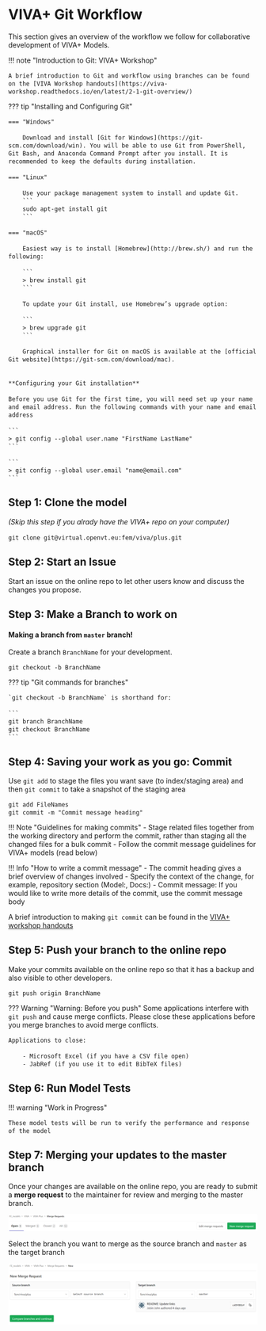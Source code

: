 # **VIVA+ Git Workflow**

This section gives an overview of the workflow we follow for collaborative development of VIVA+ Models.

<!--- 
If you are new to git Workflow, you can find a brief introduction in the [Git Basics](../22-git-basics).
Other commonly used git functions are described in the [More Git Functions](../25-more-git-functions) section.

A brief overview of the git Workflow is provided here, but detailed help can be found in the
[Merging your contributions](../50-merge-guidelines) section. -->


!!! note "Introduction to Git: VIVA+ Workshop"
    
    A brief introduction to Git and workflow using branches can be found on the [VIVA Workshop handouts](https://viva-workshop.readthedocs.io/en/latest/2-1-git-overview/)


??? tip "Installing and Configuring Git" 
        
    === "Windows"

        Download and install [Git for Windows](https://git-scm.com/download/win). You will be able to use Git from PowerShell, Git Bash, and Anaconda Command Prompt after you install. It is recommended to keep the defaults during installation.

    === "Linux"

        Use your package management system to install and update Git.
        ```    
        sudo apt-get install git
        ```

    === "macOS"

        Easiest way is to install [Homebrew](http://brew.sh/) and run the following:

        ```
        > brew install git
        ```

        To update your Git install, use Homebrew’s upgrade option:

        ```
        > brew upgrade git
        ```

        Graphical installer for Git on macOS is available at the [official Git website](https://git-scm.com/download/mac). 

    
    **Configuring your Git installation**

    Before you use Git for the first time, you will need set up your name and email address. Run the following commands with your name and email address

    ```
    > git config --global user.name "FirstName LastName"
    ```

    ```
    > git config --global user.email "name@email.com"
    ```

## Step 1: **Clone** the model

_(Skip this step if you alrady have the VIVA+ repo on your computer)_

`git clone git@virtual.openvt.eu:fem/viva/plus.git`

## Step 2: Start an **Issue**

Start an issue on the online repo to let other users know and discuss the changes you propose.

## Step 3: Make a **Branch** to work on

#### Making a branch from `master` branch!

Create a branch `BranchName` for your development.

```
git checkout -b BranchName
```

??? tip "Git commands for branches" 
        

    `git checkout -b BranchName` is shorthand for:

    ```
    git branch BranchName
    git checkout BranchName
    ```

<!-- 
#### Make a branch from online VIVA+ repo
 -->

## Step 4: Saving your work as you go: **Commit**

Use `git add` to stage the files you want save (to index/staging area) and then `git commit` to take a snapshot of the staging area

```
git add FileNames
git commit -m "Commit message heading"
```

!!! Note "Guidelines for making commits"
    - Stage related files together from the working directory and perform the commit, rather than staging all the changed files for a bulk commit
    - Follow the commit message guidelines for VIVA+ models (read below)


!!! Info "How to write a commit message"
    - The commit heading gives a brief overview of changes involved
        - Specify the context of the change, for example, repository section (Model:, Docs:)
    - Commit message: If you would like to write more details of the commit, use the commit message body

A brief introduction to making `git commit` can be found in the [VIVA+ workshop handouts](https://viva-workshop.readthedocs.io/en/latest/2-3-git-basic-workflow/)

## Step 5: **Push** your branch to the online repo

Make your commits available on the online repo so that it has a backup and also visible to other developers.

```
git push origin BranchName
```

??? Warning "Warning: Before you push"
    Some applications interfere with `git push` and cause merge conflicts.
    Please close these applications before you merge branches to avoid merge conflicts.

    Applications to close:

        - Microsoft Excel (if you have a CSV file open)
        - JabRef (if you use it to edit BibTeX files)

## Step 6: Run **Model Tests**

!!! warning "Work in Progress"

    These model tests will be run to verify the performance and response of the model
        



## Step 7: **Merging** your updates to the master branch

Once your changes are available on the online repo, you are ready to submit a **merge request** to the maintainer for review and merging to the master branch.

![](img/New-merge-request.png)

Select the branch you want to merge as the source branch and `master` as the target branch

![](img/Select-source-branch.png)
